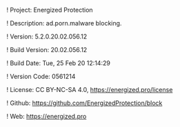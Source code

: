 ! Project: Energized Protection

! Description: ad.porn.malware blocking.

! Version: 5.2.0.20.02.056.12

! Build Version: 20.02.056.12

! Build Date: Tue, 25 Feb 20 12:14:29

! Version Code: 0561214

! License: CC BY-NC-SA 4.0, https://energized.pro/license

! Github: https://github.com/EnergizedProtection/block

! Web: https://energized.pro
